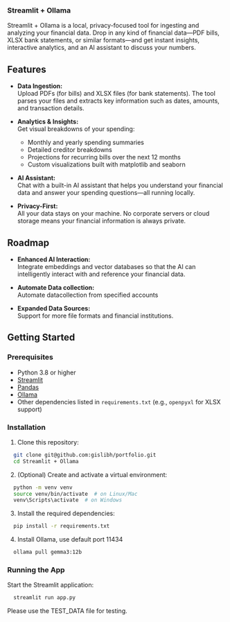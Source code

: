 ### Streamlit + Ollama

Streamlit + Ollama is a local, privacy-focused tool for ingesting and analyzing your financial data. Drop in any kind of financial data—PDF bills, XLSX bank statements, or similar formats—and get instant insights, interactive analytics, and an AI assistant to discuss your numbers.

## Features

- **Data Ingestion:**  
  Upload PDFs (for bills) and XLSX files (for bank statements). The tool parses your files and extracts key information such as dates, amounts, and transaction details.

- **Analytics & Insights:**  
  Get visual breakdowns of your spending:
  - Monthly and yearly spending summaries
  - Detailed creditor breakdowns
  - Projections for recurring bills over the next 12 months
  - Custom visualizations built with matplotlib and seaborn

- **AI Assistant:**  
  Chat with a built-in AI assistant that helps you understand your financial data and answer your spending questions—all running locally.

- **Privacy-First:**  
  All your data stays on your machine. No corporate servers or cloud storage means your financial information is always private.

## Roadmap

- **Enhanced AI Interaction:**  
  Integrate embeddings and vector databases so that the AI can intelligently interact with and reference your financial data.
  
- **Automate Data collection:**  
  Automate datacollection from specified accounts 
  
- **Expanded Data Sources:**  
  Support for more file formats and financial institutions.

## Getting Started

### Prerequisites

- Python 3.8 or higher  
- [Streamlit](https://streamlit.io/)  
- [Pandas](https://pandas.pydata.org/)
- [Ollama](https://ollama.com/)
- Other dependencies listed in `requirements.txt` (e.g., `openpyxl` for XLSX support)


### Installation

1. Clone this repository:
```bash
  git clone git@github.com:gislibh/portfolio.git
  cd Streamlit + Ollama
```

2. (Optional) Create and activate a virtual environment:
```bash
  python -m venv venv
  source venv/bin/activate  # on Linux/Mac
  venv\Scripts\activate  # on Windows
```

3. Install the required dependencies:
```bash
  pip install -r requirements.txt
```

4. Install Ollama, use default port 11434
```bash
  ollama pull gemma3:12b
```

### Running the App

Start the Streamlit application:
```bash
  streamlit run app.py
```

Please use the TEST_DATA file for testing.